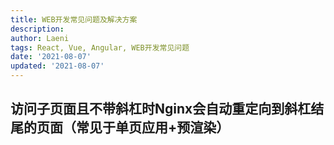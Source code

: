 ```yaml
---
title: WEB开发常见问题及解决方案
description:
author: Laeni
tags: React, Vue, Angular, WEB开发常见问题
date: '2021-08-07'
updated: '2021-08-07'
---
```


## 访问子页面且不带斜杠时Nginx会自动重定向到斜杠结尾的页面（常见于单页应用+预渲染）

